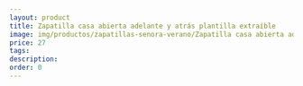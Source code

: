 ```yaml
---
layout: product
title: Zapatilla casa abierta adelante y atrás plantilla extraíble 
image: img/productos/zapatillas-senora-verano/Zapatilla casa abierta adelante y atrás plantilla extraíble =27.webp
price: 27
tags: 
description: 
order: 0
---
```

